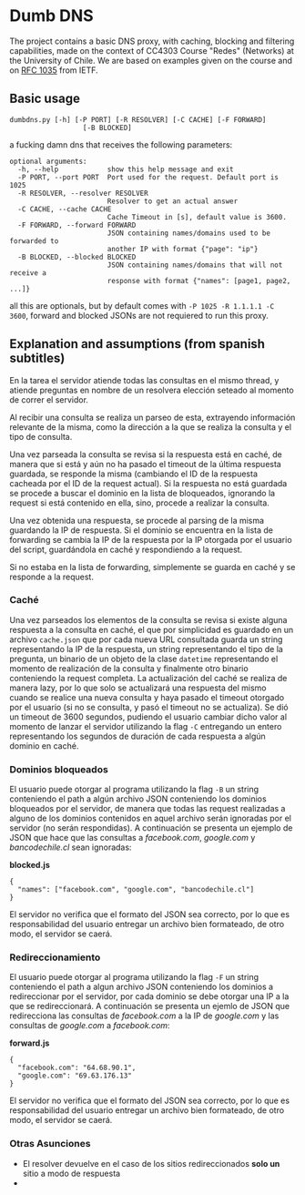 # Dumb DNS

The project contains a basic DNS proxy, with caching, blocking and filtering capabilities, made on the context of
CC4303 Course "Redes" (Networks) at the University of Chile. We are based on examples given on the course and on 
[RFC 1035](https://www.ietf.org/rfc/rfc1035.txt) from IETF.

## Basic usage
```
dumbdns.py [-h] [-P PORT] [-R RESOLVER] [-C CACHE] [-F FORWARD]
                  [-B BLOCKED]
```
a fucking damn dns that receives the following parameters:
```
optional arguments:
  -h, --help            show this help message and exit
  -P PORT, --port PORT  Port used for the request. Default port is 1025
  -R RESOLVER, --resolver RESOLVER
                        Resolver to get an actual answer
  -C CACHE, --cache CACHE
                        Cache Timeout in [s], default value is 3600.
  -F FORWARD, --forward FORWARD
                        JSON containing names/domains used to be forwarded to
                        another IP with format {"page": "ip"}
  -B BLOCKED, --blocked BLOCKED
                        JSON containing names/domains that will not receive a
                        response with format {"names": [page1, page2, ...]}
```

all this are optionals, but by default comes with `-P 1025 -R 1.1.1.1 -C 3600`, forward and blocked JSONs are not requiered to run this proxy.

## Explanation and assumptions (from spanish subtitles)

En la tarea el servidor atiende todas las consultas en el mismo thread, y atiende preguntas en nombre de un resolvera
 elección seteado al momento de correr el servidor. 

Al recibir una consulta se realiza un parseo de esta, extrayendo información relevante de la misma, como la dirección a 
la que se realiza la consulta y el tipo de consulta.

Una vez parseada la consulta se revisa si la respuesta está en caché, de manera que si está y aún no ha pasado el
 timeout de la última respuesta guardada, se responde la misma (cambiando el ID de la respuesta cacheada por el ID de 
 la request actual). Si la respuesta no está guardada se procede a buscar el dominio en la lista de bloqueados, 
 ignorando la request si está contenido en ella, sino, procede a realizar la consulta.

Una vez obtenida una respuesta, se procede al parsing de la misma guardando la IP de respuesta. Si el dominio se encuentra en la lista de forwarding se cambia la IP de la respuesta por la IP otorgada por el usuario del script, guardándola en caché y respondiendo a la request.

Si no estaba en la lista de forwarding, simplemente se guarda en caché y se responde a la request.


### Caché
Una vez parseados los elementos de la consulta se revisa si existe alguna respuesta a la consulta en caché, el que por simplicidad es guardado en un archivo ```cache.json``` que por cada nueva URL consultada guarda un string representando la IP de la respuesta, un string representando el tipo de la pregunta, un binario de un objeto de la clase ```datetime``` representando el momento de realización de la consulta y finalmente otro binario conteniendo la request completa. La actualización del caché se realiza de manera lazy, por lo que solo se actualizará una respuesta del mismo cuando se realice una nueva consulta y haya pasado el timeout otorgado por el usuario (si no se consulta, y pasó el timeout no se actualiza). Se dió un timeout de 3600 segundos, pudiendo el usuario cambiar dicho valor al momento de lanzar el servidor utilizando la flag ```-C``` entregando un entero representando los segundos de duración de cada respuesta a algún dominio en caché.


### Dominios bloqueados

El usuario puede otorgar al programa utilizando la flag ```-B``` un string conteniendo el path a algún archivo JSON conteniendo los dominios bloqueados por el servidor, de manera que todas las request realizadas a alguno de los dominios contenidos en aquel archivo serán ignoradas por el servidor (no serán respondidas). A continuación se presenta un ejemplo de JSON que hace que las consultas a _facebook.com_, _google.com_ y _bancodechile.cl_ sean ignoradas:

__blocked.js__
```
{
  "names": ["facebook.com", "google.com", "bancodechile.cl"]
}

```

El servidor no verifica que el formato del JSON sea correcto, por lo que es responsabilidad del usuario entregar un archivo bien formateado, de otro modo, el servidor se caerá.

### Redireccionamiento

El usuario puede otorgar al programa utilizando la flag ```-F``` un string conteniendo el path a algun archivo JSON 
conteniendo los dominios a redireccionar por el servidor, por cada dominio se debe otorgar una IP a la que se 
redireccionará. A continuación se presenta un ejemlo de JSON que redirecciona las consultas de _facebook.com_ a la IP 
de _google.com_ y las consultas de _google.com_ a _facebook.com_:

__forward.js__
```
{
  "facebook.com": "64.68.90.1",
  "google.com": "69.63.176.13"
}
```

El servidor no verifica que el formato del JSON sea correcto, por lo que es responsabilidad del usuario entregar un archivo bien formateado, de otro modo, el servidor se caerá.

### Otras Asunciones

- El resolver devuelve en el caso de los sitios redireccionados **solo un** sitio a modo de respuesta
-  

